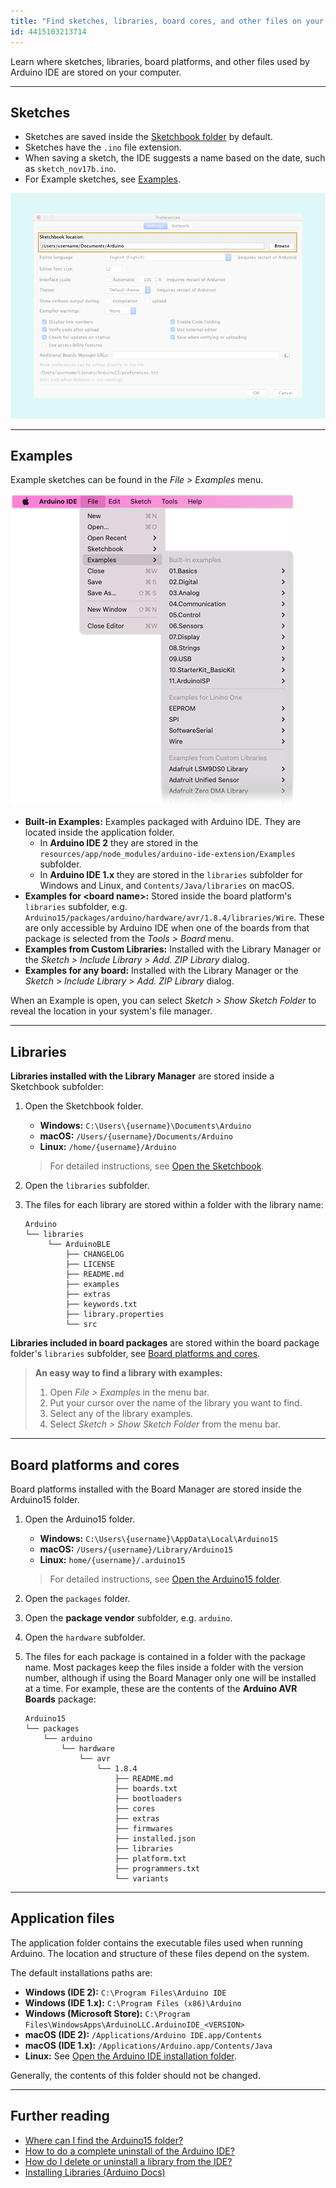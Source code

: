 ```yaml
---
title: "Find sketches, libraries, board cores, and other files on your computer"
id: 4415103213714
---
```


Learn where sketches, libraries, board platforms, and other files used by Arduino IDE are stored on your computer.

---

<a id="sketches"></a>

## Sketches

* Sketches are saved inside the [Sketchbook folder](https://support.arduino.cc/hc/en-us/articles/4412950938514) by default.
* Sketches have the `.ino` file extension.
* When saving a sketch, the IDE suggests a name based on the date, such as `sketch_nov17b.ino`.
* For Example sketches, see [Examples](#examples).

![Preferences](img/IDE-preferences-sketchbook.png)

---

<a id="examples"></a>

## Examples

Example sketches can be found in the _File > Examples_ menu.

![Arduino IDE File menu with Examples section selected](img/ide-menu-file-examples.png)

* **Built-in Examples:** Examples packaged with Arduino IDE. They are located inside the application folder.
  * In **Arduino IDE 2** they are stored in the `resources/app/node_modules/arduino-ide-extension/Examples` subfolder.
  * In **Arduino IDE 1.x** they are stored in the `libraries` subfolder for Windows and Linux, and `Contents/Java/libraries` on macOS.
* **Examples for \<board name\>:** Stored inside the board platform's `libraries` subfolder, e.g. `Arduino15/packages/arduino/hardware/avr/1.8.4/libraries/Wire`. These are only accessible by Arduino IDE when one of the boards from that package is selected from the _Tools > Board_ menu.
* **Examples from Custom Libraries:** Installed with the Library Manager or the _Sketch > Include Library > Add. ZIP Library_ dialog.
* **Examples for any board:** Installed with the Library Manager or the _Sketch > Include Library > Add. ZIP Library_ dialog. <!-- 1.x only? -->

When an Example is open, you can select _Sketch > Show Sketch Folder_ to reveal the location in your system's file manager.

---

<a id="libraries"></a>

## Libraries

**Libraries installed with the Library Manager** are stored inside a Sketchbook subfolder:

1. Open the Sketchbook folder.
   * **Windows:** `C:\Users\{username}\Documents\Arduino`
   * **macOS:** `/Users/{username}/Documents/Arduino`
   * **Linux:** `/home/{username}/Arduino`

   > For detailed instructions, see [Open the Sketchbook](https://support.arduino.cc/hc/en-us/articles/4412950938514-Open-the-Sketchbook).

2. Open the `libraries` subfolder.

3. The files for each library are stored within a folder with the library name:

   ```
   Arduino
   └── libraries
        └── ArduinoBLE
            ├── CHANGELOG
            ├── LICENSE
            ├── README.md
            ├── examples
            ├── extras
            ├── keywords.txt
            ├── library.properties
            └── src
    ```

**Libraries included in board packages** are stored within the board package folder's `libraries` subfolder, see [Board platforms and cores](#boards).

<!-- To add or remove libraries, use the [Library Manager](https://docs.arduino.cc/software/ide-v1/tutorials/installing-libraries). -->

> **An easy way to find a library with examples:**
>
> 1. Open _File > Examples_ in the menu bar.
> 2. Put your cursor over the name of the library you want to find.
> 3. Select any of the library examples.
> 4. Select _Sketch > Show Sketch Folder_ from the menu bar.

---

<a id="boards"></a>

## Board platforms and cores

Board platforms installed with the Board Manager are stored inside the Arduino15 folder.

1. Open the Arduino15 folder.
   * **Windows:** `C:\Users\{username}\AppData\Local\Arduino15`
   * **macOS:** `/Users/{username}/Library/Arduino15`
   * **Linux:** `home/{username}/.arduino15`

   > For detailed instructions, see [Open the Arduino15 folder](https://support.arduino.cc/hc/en-us/articles/360018448279-Open-the-Arduino15-folder).

2. Open the `packages` folder.

3. Open the **package vendor** subfolder, e.g. `arduino`.

4. Open the `hardware` subfolder.

5. The files for each package is contained in a folder with the package name. Most packages keep the files inside a folder with the version number, although if using the Board Manager only one will be installed at a time. For example, these are the contents of the **Arduino AVR Boards** package:

   ```
   Arduino15
   └── packages
       └── arduino
           └── hardware
               └── avr
                   └── 1.8.4
                       ├── README.md
                       ├── boards.txt
                       ├── bootloaders
                       ├── cores
                       ├── extras
                       ├── firmwares
                       ├── installed.json
                       ├── libraries
                       ├── platform.txt
                       ├── programmers.txt
                       └── variants
   ```

---

<a id="ide"></a>

## Application files

The application folder contains the executable files used when running Arduino. The location and structure of these files depend on the system.

The default installations paths are:

* **Windows (IDE 2):** `C:\Program Files\Arduino IDE`
* **Windows (IDE 1.x):** `C:\Program Files (x86)\Arduino`
* **Windows (Microsoft Store):** `C:\Program Files\WindowsApps\ArduinoLLC.ArduinoIDE_<VERSION>`
* **macOS (IDE 2):** `/Applications/Arduino IDE.app/Contents`
* **macOS (IDE 1.x):** `/Applications/Arduino.app/Contents/Java`
* **Linux:** See [Open the Arduino IDE installation folder](https://support.arduino.cc/hc/en-us/articles/4412943340178-Open-the-Arduino-IDE-installation-folder#linux).

Generally, the contents of this folder should not be changed.

---

## Further reading

* [Where can I find the Arduino15 folder?](https://support.arduino.cc/hc/en-us/articles/360018448279-Where-can-I-find-the-Arduino15-folder-)
* [How to do a complete uninstall of the Arduino IDE?](https://support.arduino.cc/hc/en-us/articles/360021325733-How-to-do-a-complete-uninstall-of-the-Arduino-IDE)
* [How do I delete or uninstall a library from the IDE?](https://support.arduino.cc/hc/en-us/articles/360016077340-How-do-I-delete-or-uninstall-a-library-from-the-IDE-)
* [Installing Libraries (Arduino Docs)](https://docs.arduino.cc/software/ide-v1/tutorials/installing-libraries)

